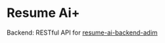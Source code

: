 # Resume Ai+

Backend: RESTful API for [resume-ai-backend-adim](https://github.com/Alicehhhmm/resume-ai-backend-adim)
